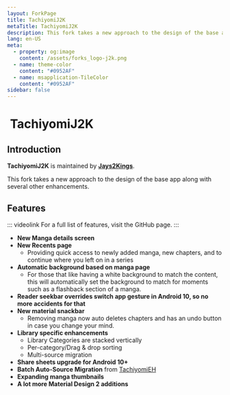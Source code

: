```yaml
---
layout: ForkPage
title: TachiyomiJ2K
metaTitle: TachiyomiJ2K
description: This fork takes a new approach to the design of the base app along with several other enhancements.
lang: en-US
meta:
  - property: og:image
    content: /assets/forks_logo-j2k.png
  - name: theme-color
    content: "#0952AF"
  - name: msapplication-TileColor
    content: "#0952AF"
sidebar: false
---
```


# <img class="headerLogo" :src="$withBase('/assets/forks_logo-j2k.png')"> TachiyomiJ2K

<ForkButtons forkName="TachiyomiJ2K" downloadForkLink="https://api.github.com/repos/Jays2Kings/tachiyomiJ2K/releases/latest" downloadForkStyle="background-color:#0952AF;color:#FFFFFF;" githubForkLink="https://github.com/Jays2Kings/tachiyomiJ2K" androidVersion="6.0"/>

## Introduction
**TachiyomiJ2K** is maintained by **[Jays2Kings](https://github.com/Jays2Kings)**.

This fork takes a new approach to the design of the base app along with several other enhancements.

## Features
::: videolink
For a full list of features, visit the GitHub page.
:::

- **New Manga details screen**
- **New Recents page**
  - Providing quick access to newly added manga, new chapters, and to continue where you left on in a series
- **Automatic background based on manga page**
  - For those that like having a white background to match the content, this will automatically set the background to match for moments such as a flashback section of a manga.
- **Reader seekbar overrides switch app gesture in Android 10, so no more accidents for that**
- **New material snackbar**
  - Removing manga now auto deletes chapters and has an undo button in case you change your mind.
- **Library specific enhancements**
  - Library Categories are stacked vertically
  - Per-category/Drag & drop sorting
  - Multi-source migration
- **Share sheets upgrade for Android 10+**
- **Batch Auto-Source Migration** from [TachiyomiEH](https://github.com/NerdNumber9/TachiyomiEH)
- **Expanding manga thumbnails**
- **A lot more Material Design 2 additions**
